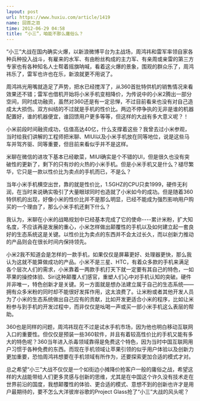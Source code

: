 ```yaml
---
layout: post
url: https://www.huxiu.com/article/1419
name: 回首之泪
time: 2012-06-29 04:58
title: “小三”，咱能不那么庸俗么？
---
```

“小三”大战在国内确实火爆，以新浪微博平台为主战场，周鸿祎和雷军率领自家各种兵种投入战斗，有雇来的水军、有由粉丝构成的主力军、有亲周或亲雷的第三方专家也有各种知名人士帮着摇旗呐喊，看着这火爆的景象，围观的群众乐了，周鸿祎乐了，雷军也许也在乐，新浪就更不用说了。

周鸿祎光用嘴就造足了声势，把水已经搅浑了，从360首批特供机的销售情况来看效果还不错；雷军也借机开始将小米手机变相降价，为传说中的小米2腾出一部分空间，同时成功融资，虽然对360还是有一定忌惮，不过目前看来也没有对自己造成太大损伤。双方纠结的不过就是手机的性价比。两边不停争执的无非是谁的机器配置好，谁的机器便宜，谁回馈用户更多等等，但这样的大战有多大意义呢？！

小米前段时间融资成功，估值高达40亿，什么支撑着这些？我曾去过小米参观，当时给我们讲解的工程师把米聊、MIUI以及小米手机放在同等地位，说是这些马车并驾齐驱、同等重要，但目前来看似乎并不是这样。

米聊在微信的进攻下基本已经歇菜，MIUI确实是个不错的UI，但是很久也没有突破性的更新了，剩下的只有炒的火热的小米手机。但是小米手机又是什么？褪尽繁华，它只是一款以性价比为卖点的手机而已，不是么？

当年小米手机横空出世，靠的就是性价比，1.5GHZ的CPU只卖1999，硬件无利润，在当时来说确实吸引了大量眼球同时也造就了小米如今的成功。但是随着360特供机的出现，好像小米的性价比并不是那么明显，已经不能成为强烈影响用户购买的一个理由了，那么小米手机还剩下什么？

我认为，米聊在小米的战略规划中已经基本完成了它的使命----累计米粉，扩大知名度，不应该再是发展的重心，小米怎样做出颠覆性的手机以及如何建立起一套良好的生态系统这是关键。以性价比为卖点的东西并不会太过长久，而以创新力推动的产品则会在很长时间内保持领先。

小米2我不知道会是怎样的一款手机，如果仅仅是屏幕更好、处理器更快，那么我认为这就不能算做成功的产品。小米不是三星、HTC，有着众多款的手机来满足各个层次人们的需求，小米靠着一两款手机打天下就一定要有其自己的特色，一如苹果的操控体验、Siri这种颠覆人们感官，重塑人们心中对手机认知的突破。硬件并非唯一，特色创新才是关键。另一方面就是想办法建立属于自己的生态系统——拥有众多米粉的同时却不能很好发挥作用，这太浪费了。让米粉或者其他开发人员为了小米的生态系统做出自己应有的贡献，比如开发更适合小米的程序，比如让米粉参与到手机的开发过程中，而非仅仅是吆喝一声或买一部小米手机这么表层的帮助。

360也是同样的问题，周鸿祎现在不过是试水手机市场，因为他也明白移动互联网入口的重要性。但仅仅是预装一些360软件，并且有着较高性价比的手机又能有多大的特色呢？360当年进入杀毒领域靠得是免费这个特色，因为当时中国互联网用户习惯于各种免费的东西。而现在手机领域让苹果引领的似乎用户体验以及创新力更加重要，恐怕周鸿祎想要在手机领域有所作为，还要探索更加合适的模式才对。

总之希望“小三”大战不仅仅是一个如街边小摊降价抢客户一般的庸俗之战，希望这样的大战能带给人们更多灵感与创新的思维，尤其是在中国这个许久没有技术走在世界前沿的国度，我想颠覆性的体验、更合适的模式、意想不到的创新也许才是用户最期待的，要不怎么大洋彼岸谷歌的Project Glass抢了“小三”大战的风头呢？

